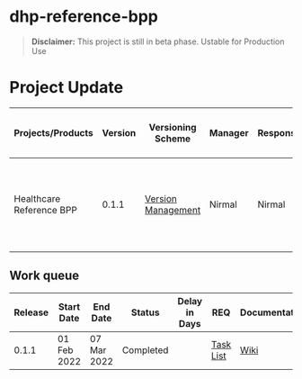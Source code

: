 # dhp-reference-bpp

> **Disclaimer:** This project is still in beta phase. Ustable for Production Use

# Project Update

|Projects/Products|Version|Versioning Scheme|Manager|Responsible|Accountable|Consulted|Informed|Last update|Last updated date|Next upcoming release date
|-----------------|-------|-----------------|-------|-----------|-----------|---------|--------|-----------|-----------------|--------------------------
|Healthcare Reference BPP|0.1.1|[Version Management](https://docs.google.com/document/d/1HjXV4W2STirMUa2_L8bGWB0ORn9SeYRvJSyUPbntbXY/edit#heading=h.b06d3jp4draa)|Nirmal|Nirmal|DHP Working Group|DHP Community, Indglobal Consulting|General Public|Adapting reference BPP for healthcare with Magento application modifications|14 Feb 2022|07 Mar 2022

## Work queue
|Release|Start Date|End Date|Status|Delay in Days|REQ|Documentation|Code|Logs
|-------|----------|--------|------|-------------|---|-------------|----|----
|0.1.1 |01 Feb 2022|07 Mar 2022|Completed| |[Task List](https://github.com/beckn/dhp-reference-bpp/issues?q=milestone%3A0.1.1+)|[Wiki](https://github.com/beckn/dhp-reference-bpp/wiki)|[Codebase](https://github.com/beckn/dhp-reference-bpp)|[Logs](https://github.com/beckn/dhp-reference-bpp/commits/main)
